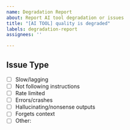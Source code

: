 ```yaml
---
name: Degradation Report
about: Report AI tool degradation or issues
title: "[AI TOOL] quality is degraded"
labels: degradation-report
assignees: ''

---
```


## Issue Type
<!-- Check all that apply -->
- [ ] Slow/lagging
- [ ] Not following instructions
- [ ] Rate limited
- [ ] Errors/crashes
- [ ] Hallucinating/nonsense outputs
- [ ] Forgets context
- [ ] Other: 